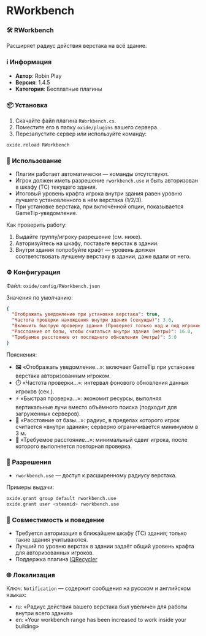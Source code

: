 # RWorkbench

### 🛠️ RWorkbench

Расширяет радиус действия верстака на всё здание.

### ℹ️ Информация
- **Автор**: Robin Play
- **Версия**: 1.4.5
- **Категория**: Бесплатные плагины

### 📦 Установка
1. Скачайте файл плагина `RWorkbench.cs`.
2. Поместите его в папку `oxide/plugins` вашего сервера.
3. Перезапустите сервер или используйте команду:

```bash
oxide.reload RWorkbench
```

### 🧰 Использование
- Плагин работает автоматически — команды отсутствуют.
- Игрок должен иметь разрешение `rworkbench.use` и быть авторизован в шкафу (TC) текущего здания.
- Итоговый уровень крафта игрока внутри здания равен уровню лучшего установленного в нём верстака (1/2/3).
- При установке верстака, при включённой опции, показывается GameTip-уведомление.

Как проверить работу:
1. Выдайте группу/игроку разрешение (см. ниже).
2. Авторизуйтесь на шкафу, поставьте верстак в здании.
3. Внутри здания попробуйте крафт — уровень должен соответствовать лучшему верстаку в здании, даже вдали от него.

### ⚙️ Конфигурация
Файл: `oxide/config/RWorkbench.json`

Значения по умолчанию:

```json
{
  "Отображать уведомление при установке верстака": true,
  "Частота проверки нахождения внутри здания (секунды)": 3.0,
  "Включить быструю проверку здания (Проверяет только над и под игроком)": false,
  "Расстояние от базы, чтобы считаться внутри здания (метры)": 16.0,
  "Требуемое расстояние от последнего обновления (метры)": 5.0
}
```

Пояснения:
- 🖼️ «Отображать уведомление…»: включает GameTip при установке верстака авторизованным игроком.
- ⏱️ «Частота проверки…»: интервал фонового обновления данных игроков (сек.).
- ⚡ «Быстрая проверка…»: экономит ресурсы, выполняя вертикальные лучи вместо объёмного поиска (подходит для загруженных серверов).
- 📏 «Расстояние от базы…»: радиус, в пределах которого игрок считается «внутри здания»; серверно ограничивается минимумом в 3 м.
- 🚶 «Требуемое расстояние…»: минимальный сдвиг игрока, после которого выполняется повторная проверка.

### 🔐 Разрешения
- `rworkbench.use` — доступ к расширенному радиусу верстака.

Примеры выдачи:

```bash
oxide.grant group default rworkbench.use
oxide.grant user <steamid> rworkbench.use
```

### 🧩 Совместимость и поведение
- Требуется авторизация в ближайшем шкафу (TC) здания; только такие здания учитываются.
- Лучший по уровню верстак в здании задаёт общий уровень крафта для авторизованных игроков.
- Поддержка плагина [IQRecycler](https://skyplugins.ru/resources/iqrecycler.248)

### 🌐 Локализация
Ключ: `Notification` — содержит сообщения на русском и английском языках:
- ru: «Радиус действия вашего верстака был увеличен для работы внутри всего здания»
- en: «Your workbench range has been increased to work inside your building»
